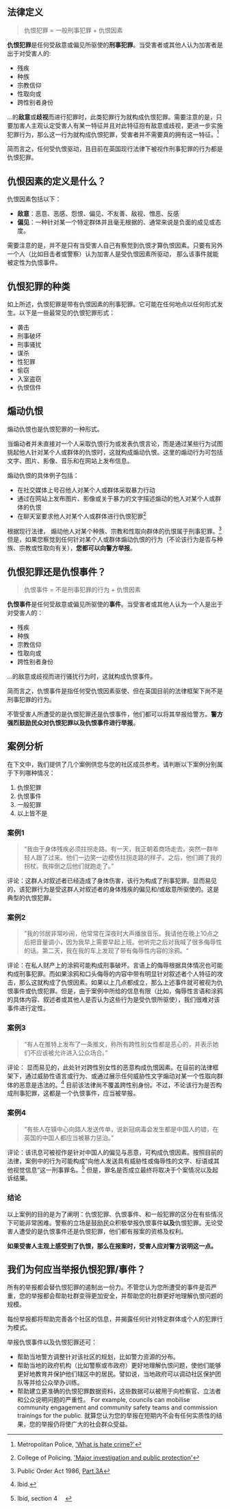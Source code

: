 ## 法律定义

> 仇恨犯罪 = 一般刑事犯罪 + 仇恨因素

**仇恨犯罪**是任何受敌意或偏见所驱使的**刑事犯罪**。当受害者或其他人认为加害者是出于对受害人的:
- 残疾
- 种族
- 宗教信仰
- 性取向或
- 跨性别者身份

...的**敌意**或**歧视**而进行犯罪时，此类犯罪行为就构成仇恨犯罪。需要注意的是，只要加害人主观认定受害人有某一特征并且对此特征抱有敌意或歧视，更进一步实施犯罪行为，那么这一行为就构成仇恨犯罪，受害者并不需要真的拥有这一特征。[^1]

简而言之，任何受仇恨驱动，且目前在英国现行法律下被视作刑事犯罪的行为都是仇恨犯罪。

## 仇恨因素的定义是什么？

仇恨因素包括以下：
- **敌意**：恶意、恶感、怨恨、偏见、不友善、敌视、憎恶、反感
- **偏见**：一种针对某一个特定群体并且毫无根据的、通常来说是负面的成见或态度。

需要注意的是，并不是只有当受害人自己有察觉到仇恨才算仇恨因素。只要有另外一个人（比如目击者或警察）认为加害人是受仇恨因素所驱动， 那么该事件就能被定性为仇恨事件。


## 仇恨犯罪的种类

如上所述，仇恨犯罪是带有仇恨因素的刑事犯罪。它可能在任何地点以任何形式发生。以下是一些最常见的仇恨犯罪形式：

- 袭击
- 刑事破坏
- 刑事骚扰
- 谋杀
- 性犯罪
- 偷窃
- 入室盗窃
- 仇恨信件

## 煽动仇恨

煽动仇恨也是仇恨犯罪的一种形式。

当煽动者并未直接对一个人采取仇恨行为或发表仇恨言论，而是通过某些行为试图挑起他人针对某个人或群体的仇恨时，这就构成煽动仇恨。这里的煽动行为可包括文字、图片、影像、音乐和在网站上发布信息。

煽动仇恨的具体例子包括：
- 在社交媒体上号召他人对某个人或群体采取暴力行动
- 通过在网站上发布图片、影像或关于暴力的文字描述煽动的他人对某个人或群体的仇恨
- 在聊天室要求他人对某个人或群体进行仇恨犯罪[^2]

根据现行法律， 煽动他人对某个种族、宗教和性取向群体的仇恨属于刑事犯罪。[^3] 但是，如果您察觉到任何针对某个人或群体煽动仇恨的行为（不论该行为是否与种族、宗教或性取向有关），**您都可以向警方举报**。

## 仇恨犯罪还是仇恨事件？

>仇恨事件 = 不是刑事犯罪的行为 + 仇恨因素

**仇恨事件**是任何受敌意或偏见所驱使的**事件**。当受害者或其他人认为一个人是出于对受害人的：
- 残疾
- 种族
- 宗教信仰
- 性取向或
- 跨性别者身份

...的敌意或歧视而进行骚扰行为时，这就构成仇恨事件。

简而言之，仇恨事件是指任何受仇恨因素驱使、但在英国目前的法律框架下尚不是刑事犯罪的行为。

不管受害人所遭受的是仇恨犯罪还是仇恨事件，他们都可以将其举报给警方。**警方强烈鼓励民众对仇恨犯罪以及仇恨事件进行举报**。


## 案例分析
在下文中，我们提供了几个案例供您与您的社区成员参考。请判断以下案例分别属于下列哪种情况：
1. 仇恨犯罪
2. 仇恨事件
3. 一般犯罪
4. 以上皆不是

### 案例1

>  “我由于身体残疾必须拄拐走路。有一天，我正朝着商场走去，突然一群年轻人跟了过来。他们一边笑一边模仿拄拐走路的样子。之后，他们踢了我的拐杖。我摔倒之后他们就跑走了。”

评论：这群人对叙述者已经造成了身体伤害，该行为构成了刑事犯罪。显而易见的，该犯罪行为是受这群人对叙述者的身体残疾的偏见和/或敌意所驱使的。这是典型的仇恨犯罪。

### 案例2

> ”我的邻居非常吵闹，他常常在深夜时大声播放音乐。我请他在晚上10点之后把音量调小，因为我早上需要早起上班。他听完之后对我喊了很多侮辱性的话。第二天，我在我的车上发现了带有侮辱性内容的涂鸦。“

评论：在私人财产上的涂鸦可能构成刑事破坏。言语上的侮辱根据具体情况也可能构成刑事犯罪。而如果涂鸦和口头侮辱的内容中带有明显针对叙述者个人特征的攻击，那么这就构成了仇恨因素。如果以上几点都成立，那么上述事件就可被视为仇恨事件或仇恨犯罪。但是，由于案例中所给的信息有限（比如，侮辱性言语和涂鸦的具体内容、叙述者或其他人是否认为这些行为是受仇恨所驱使），我们很难对该事件进行定性。

### 案例3

>   “有人在推特上发布了一条推文，称所有跨性别女性都是恶心的，并表示她们不应该被允许进入公众场合。”

评论： 显而易见的，此处针对跨性别女性的恶意构成仇恨因素。在目前的法律框架下，通过威胁性语言或行为、或通过展示任何威胁性文字煽动对某一个性取向群体的恶意是违法的。[^4] 目前该法律尚不覆盖跨性别身份。不过，不论该行为是否构成刑事犯罪，这都是一个仇恨事件，应当被举报。


### 案例4

>  “有些人在镇中心向路人发送传单，说新冠病毒会发生都是中国人的错，在英国的中国人都应当被暴力惩治。”

评论：该讯息可被视作是针对中国人的偏见与恶意，可构成仇恨因素。按照目前的法律，案例中的行为可能构成“向他人发送具有威胁性或侮辱性的文字、标语或其他视觉信息”这一刑事罪名。[^5] 但是，罪名是否成立最终将取决于个案情况以及起诉结果。

### 结论

以上案例的目的是为了阐明：仇恨犯罪、仇恨事件、和一般犯罪的区分在有些情况下可能非常困难。警察的立场是鼓励民众积极举报仇恨事件**以及**仇恨犯罪。无论受害人遭受的是仇恨事件还是仇恨犯罪，他们都有报案的资格及权利。

**如果受害人主观上感受到了仇恨，那么在报案时，受害人应对警方说明这一点。**

## 我们为何应当举报仇恨犯罪/事件？

所有的举报都会替仇恨犯罪的遏制出一份力。不管您认为您所遭受的事件是否严重，您的举报都会帮助社群变得更加安全，并帮助您的社群更好地理解仇恨问题的规模。

每份举报都将帮助完善各个社区的信息，并揭露任何针对特定群体或个人的犯罪行为模式。

举报仇恨事件以及仇恨犯罪还可：

- 帮助当地警方调整针对该社区的规划，比如警力资源的分布。
- 帮助当地的政府机构（比如警察或市政府）更好地理解仇恨问题，使他们能够更好地教育并保护他们辖区中的居民。譬如说，当地政府可以调动社区保护团队等并给公众举办训练。
- 帮助建立更准确的仇恨犯罪数据资料，这些数据可以被用于向检察官、立法者和公众说明问题的严重性。
For example, councils can mobilise community engagement and community safety teams and commission trainings for the public.
就算您认为您的举报在短期内不会有任何实质性的结果，您的举报仍将使广大的社会群众受益。

[^1]: Metropolitan Police, ['What is hate crime?'](https://www.met.police.uk/advice/advice-and-information/hco/hate-crime/what-is-hate-crime/)
[^2]: College of Policing, ['Major investigation and public protection'](https://www.app.college.police.uk/app-content/major-investigation-and-public-protection/hate-crime/inciting-hatred/)
[^3]: Public Order Act 1986, [Part 3A](https://www.legislation.gov.uk/ukpga/1986/64/part/3A)
[^4]: Ibid.
[^5]:Ibid, section 4
　
